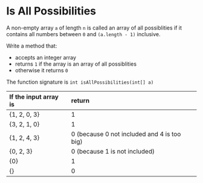 # Is All Possibilities

A non-empty array `a` of length `n` is called an array of all possiblities if it contains all numbers between `0` and `(a.length - 1)` inclusive.

Write a method that:

* accepts an integer array
* returns `1` if the array is an array of all possiblities
* otherwise it returns `0`

The function signature is `int isAllPossibilities(int[] a)`

| If the input array is | return |
|:-------------|:-------------|
| {1, 2, 0, 3} | 1 |
| {3, 2, 1, 0} | 1 |
| {1, 2, 4, 3} | 0 (because 0 not included and 4 is too big) |
| {0, 2, 3} | 0 (because 1 is not included) |
| {0} | 1 |
| {} | 0 |